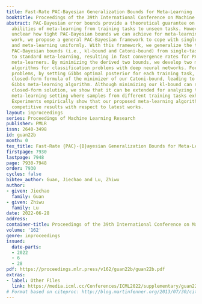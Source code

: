 ```yaml
---
title: Fast-Rate PAC-Bayesian Generalization Bounds for Meta-Learning
booktitle: Proceedings of the 39th International Conference on Machine Learning
abstract: PAC-Bayesian error bounds provide a theoretical guarantee on the generalization
  abilities of meta-learning from training tasks to unseen tasks. However, it is still
  unclear how tight PAC-Bayesian bounds we can achieve for meta-learning. In this
  work, we propose a general PAC-Bayesian framework to cope with single-task learning
  and meta-learning uniformly. With this framework, we generalize the two tightest
  PAC-Bayesian bounds (i.e., kl-bound and Catoni-bound) from single-task learning
  to standard meta-learning, resulting in fast convergence rates for PAC-Bayesian
  meta-learners. By minimizing the derived two bounds, we develop two meta-learning
  algorithms for classification problems with deep neural networks. For regression
  problems, by setting Gibbs optimal posterior for each training task, we obtain the
  closed-form formula of the minimizer of our Catoni-bound, leading to an efficient
  Gibbs meta-learning algorithm. Although minimizing our kl-bound can not yield a
  closed-form solution, we show that it can be extended for analyzing the more challenging
  meta-learning setting where samples from different training tasks exhibit interdependencies.
  Experiments empirically show that our proposed meta-learning algorithms achieve
  competitive results with respect to latest works.
layout: inproceedings
series: Proceedings of Machine Learning Research
publisher: PMLR
issn: 2640-3498
id: guan22b
month: 0
tex_title: Fast-Rate {PAC}-{B}ayesian Generalization Bounds for Meta-Learning
firstpage: 7930
lastpage: 7948
page: 7930-7948
order: 7930
cycles: false
bibtex_author: Guan, Jiechao and Lu, Zhiwu
author:
- given: Jiechao
  family: Guan
- given: Zhiwu
  family: Lu
date: 2022-06-28
address:
container-title: Proceedings of the 39th International Conference on Machine Learning
volume: '162'
genre: inproceedings
issued:
  date-parts:
  - 2022
  - 6
  - 28
pdf: https://proceedings.mlr.press/v162/guan22b/guan22b.pdf
extras:
- label: Other Files
  link: https://media.icml.cc/Conferences/ICML2022/supplementary/guan22b-supp.zip
# Format based on citeproc: http://blog.martinfenner.org/2013/07/30/citeproc-yaml-for-bibliographies/
---
```

